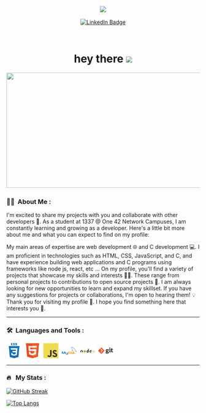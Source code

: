 <p align="center"><img src="https://media.giphy.com/media/M9gbBd9nbDrOTu1Mqx/giphy.gif" width="100"/></p>
<p align="center">
<a href="https://www.linkedin.com/in/lahbib-semlali-035819154/"><img src="https://img.shields.io/badge/LinkedIn-blue?style=for-the-badge&logo=linkedin&logoColor=white" alt="LinkedIn Badge"></a>
</p>
<p align="center"><img src="https://komarev.com/ghpvc/?username=kakbar&style=flat-square&color=blue" alt=""></p>

<h1 align="center">hey there <img src="https://media.giphy.com/media/hvRJCLFzcasrR4ia7z/giphy.gif" width="40"></h1>

<p align="center"><img src="https://media.giphy.com/media/dWesBcTLavkZuG35MI/giphy.gif" width="600" height="300"  /></p>

### :woman_technologist: &nbsp;About Me :

I'm excited to share my projects with you and collaborate with other developers 🤝. As a student at 1337 @ One 42 Network Campuses, I am constantly learning and growing as a developer. Here's a little bit more about me and what you can expect to find on my profile:

My main areas of expertise are web development 🌐 and C development 💻.
I am proficient in technologies such as HTML, CSS, JavaScript, and C, and have experience building web applications and C programs using frameworks like node js, react, etc ...
On my profile, you'll find a variety of projects that showcase my skills and interests 🧑‍💼. These range from personal projects to contributions to open source projects 🌟.
I am always looking for new opportunities to learn and expand my skillset. If you have any suggestions for projects or collaborations, I'm open to hearing them! 💡
Thank you for visiting my profile 🙏. I hope you find something here that interests you 🤗.

---

### 🛠 &nbsp;Languages and Tools :

<p>
<img src="https://github.com/devicons/devicon/blob/master/icons/css3/css3-plain-wordmark.svg"  title="CSS3" alt="CSS" width="40" height="40"/>&nbsp;
<img src="https://github.com/devicons/devicon/blob/master/icons/html5/html5-original.svg" title="HTML5" alt="HTML" width="40" height="40"/>&nbsp;
<img src="https://github.com/devicons/devicon/blob/master/icons/javascript/javascript-original.svg" title="JavaScript" alt="JavaScript" width="40" height="40"/>&nbsp;
<img src="https://github.com/devicons/devicon/blob/master/icons/mysql/mysql-original-wordmark.svg" title="MySQL"  alt="MySQL" width="40" height="40"/>&nbsp;
<img src="https://github.com/devicons/devicon/blob/master/icons/nodejs/nodejs-original-wordmark.svg" title="NodeJS" alt="NodeJS" width="40" height="40"/>&nbsp;
<img src="https://github.com/devicons/devicon/blob/master/icons/git/git-original-wordmark.svg" title="Git" **alt="Git" width="40" height="40"/>&nbsp;
</p>

---

### 🔥 &nbsp; My Stats :
[![GitHub Streak](http://github-readme-streak-stats.herokuapp.com?user=lsemlali-13&theme=dark&background=000000)](https://git.io/streak-stats)

[![Top Langs](https://github-readme-stats.vercel.app/api/top-langs/?username=lsemlali-13&layout=compact&theme=vision-friendly-dark)](https://github.com/anuraghazra/github-readme-stats)

